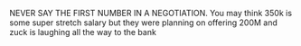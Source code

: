 NEVER SAY THE FIRST NUMBER IN A NEGOTIATION. You may think 350k is some super stretch salary but they were planning on offering 200M and zuck is laughing all the way to the bank

